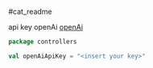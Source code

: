 #cat_readme

api key openAi [openAi](app/src/main/scala/openAi/secret.scala)
```scala
package controllers

val openAiApiKey = "<insert your key>" 
```